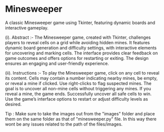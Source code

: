 # Minesweeper
A classic Minesweeper game using Tkinter, featuring dynamic boards and interactive gameplay.

(i). Abstract :- The Minesweeper game, created with Tkinter, challenges players to reveal cells on a grid while avoiding hidden mines. It features dynamic board generation and difficulty settings, with interactive elements for uncovering and marking cells. The interface provides clear feedback on game outcomes and offers options for restarting or exiting. The design ensures an engaging and user-friendly experience.

(ii). Instructions :- To play the Minesweeper game, click on any cell to reveal its content. Cells may contain a number indicating nearby mines, be empty, or reveal a mine if clicked. Use right-clicks to flag suspected mines. The goal is to uncover all non-mine cells without triggering any mines. If you reveal a mine, the game ends. Successfully uncover all safe cells to win. Use the game’s interface options to restart or adjust difficulty levels as desired.

Tip : Make sure to take the images out from the "images" folder and place them on the same folder as that of "minesweeper.py" file. In this way there wont be any issues related to the path of the files/images.
